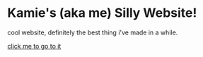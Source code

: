 # Kamie's (aka me) Silly Website!

cool website, definitely the best thing i've made in a while.

[click me to go to it](https://kamies-silly-website.netlify.app/index.html)